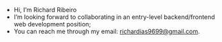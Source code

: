 - Hi, I’m Richard Ribeiro
- I’m looking forward to collaborating in an entry-level backend/frontend web development position;
- You can reach me through my email: richardias9699@gmail.com.
